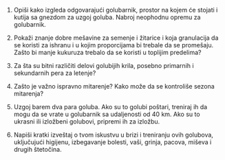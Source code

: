 1.  Opiši kako izgleda odgovarajući golubarnik, prostor na kojem će
    stojati i kutija sa gnezdom za uzgoj goluba. Nabroj neophodnu opremu
    za golubarnik.

2.  Pokaži znanje dobre mešavine za semenje i žitarice i koja
    granulacija da se koristi za ishranu i u kojim proporcijama bi
    trebale da se promešaju. Zašto bi manje kukuruza trebalo da se
    koristi u toplijim predelima?

3.  Za šta su bitni različiti delovi golubijih krila, posebno primarnih
    i sekundarnih pera za letenje?

4.  Zašto je važno ispravno mitarenje? Kako može da se kontroliše sezona
    mitarenja?

5.  Uzgoj barem dva para goluba. Ako su to golubi poštari, treniraj ih
    da mogu da se vrate u golubarnik sa udaljenosti od 40 km. Ako su to
    ukrasni ili izložbeni golubovi, pripremi ih za izložbu.

6.  Napiši kratki izveštaj o tvom iskustvu u brizi i treniranju ovih
    golubova, uključujući higijenu, izbegavanje bolesti, vaši, grinja,
    pacova, miševa i drugih štetočina.
